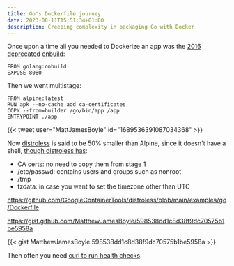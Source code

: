 ```yaml
---
title: Go's Dockerfile journey
date: 2023-08-11T15:51:34+01:00
description: Creeping complexity in packaging Go with Docker
---
```



Once upon a time all you needed to Dockerize an app was the [2016 deprecated](https://github.com/microsoft/vscode-docker/issues/176) [onbuild](https://go.dev/blog/docker):

    FROM golang:onbuild
    EXPOSE 8080

Then we went multistage:

    FROM alpine:latest
    RUN apk --no-cache add ca-certificates
    COPY --from=builder /go/bin/app /app
    ENTRYPOINT ./app


{{< tweet user="MattJamesBoyle" id="1689536391087034368" >}}

Now [distroless](https://github.com/GoogleContainerTools/distroless) is said to be 50% smaller than Alpine, since it doesn't have a shell, [though distroless has](https://blog.baeke.info/2021/03/28/distroless-or-scratch-for-go-apps/):

* CA certs: no need to copy them from stage 1
* /etc/passwd: contains users and groups such as nonroot
* /tmp
* tzdata: in case you want to set the timezone other than UTC

https://github.com/GoogleContainerTools/distroless/blob/main/examples/go/Dockerfile

https://gist.github.com/MatthewJamesBoyle/598538dd1c8d38f9dc70575b1be5958a

{{< gist MatthewJamesBoyle 598538dd1c8d38f9dc70575b1be5958a >}}


Then often you need [curl to run health checks](https://github.com/thoughtworks/maeve-csms/blob/main/manager/Dockerfile).
